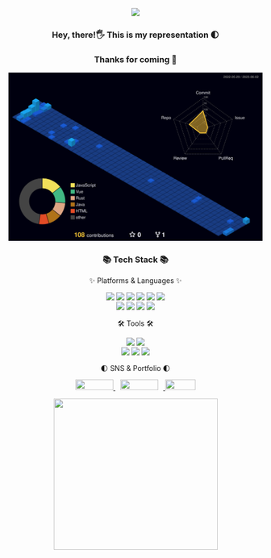 <p align=center><img src="https://3.bp.blogspot.com/-UBItpkh-WsY/X8iWLccM6oI/AAAAAAAAFuI/wRl4i0pXHrYzrttu_YmW2yVn0Btg21OSACNcBGAsYHQ/w919/the-mandalorian-din-djarin-baby-yoda-grogu-uhdpaper.com-4K-8.1994-wp.thumbnail.jpg"></p>

### 

<h3 align=center> Hey, there!🖐  This is my representation 🌓 </h3>
<h3 align=center>Thanks for coming 🙋
</h3>
<p style="line-height:30%"></p> 

<div align=center>
	
![](./profile-3d-contrib/profile-night-view.svg)

</div>
<div align=center>
    <h3>📚 Tech Stack 📚</h3>
    <p>✨ Platforms & Languages ✨</p>
</div>
<div align="center">
    <img src="https://img.shields.io/badge/Rust-000000?style=flat&logo=Rust&logoColor=white" />
    <img src="https://img.shields.io/badge/Java-007396?style=flat&logo=Java&logoColor=white" />
    <img src="https://img.shields.io/badge/HTML5-E34F26?style=flat&logo=HTML5&logoColor=white" />
    <img src="https://img.shields.io/badge/CSS3-1572B6?style=flat&logo=CSS3&logoColor=white" />
    <img src="https://img.shields.io/badge/JavaScript-F7DF1E?style=flat&logo=JavaScript&logoColor=white" />
    <img src="https://img.shields.io/badge/jQuery-0769AD?style=flat&logo=jQuery&logoColor=white" />
    <br>
    <img src="https://img.shields.io/badge/Oracle%20SQL-F80000?style=flat&logo=Oracle&logoColor=white" />
    <img src="https://img.shields.io/badge/AWS-232F3E?style=flat&logo=AmazonAWS&logoColor=white" />
    <img src="https://img.shields.io/badge/Spring-6DB33F?style=flat&logo=Spring&logoColor=white" />
    <img src="https://img.shields.io/badge/Bootstrap-7952B3?style=flat&logo=Bootstrap&logoColor=white" />
</div>
<p style="line-height:10%"></p> 
<div align=center>
    <p>🛠 Tools 🛠</p>
</div>
<div align=center>
    <img src="https://img.shields.io/badge/Eclipse%20IDE-2C2255?style=flat&logo=EclipseIDE&logoColor=white" />
    <img src="https://img.shields.io/badge/Visual%20Studio%20Code-007ACC?style=flat&logo=VisualStudioCode&logoColor=white" />
    <br>
    <img src="https://img.shields.io/badge/SVN-809CC9?style=flat&logo=Subversion&logoColor=white" />
    <img src="https://img.shields.io/badge/Tomcat-F8DC75?style=flat&logo=ApacheTomcat&logoColor=white" />
    <img src="https://img.shields.io/badge/GitHub-181717?style=flat&logo=GitHub&logoColor=white" />
</div>
<p style="line-height:10%"></p> 
<div align=center>
    <p>🌓 SNS & Portfolio 🌓</p>
</div>
<div align=center>
	<a href="https://gratis-kilometer-1b7.notion.site/The-Man-72d0117230204745a195457587b3c3a0" align=center>
	<img src="https://img.shields.io/badge/Notion-white?style=for-the-badge&logo=Notion&logoColor=black" style="height : 21px; width : 75px">
</a>
	<a href="https://theworldaswillandidea.tistory.com"  align=center>
	<img src="http://img.shields.io/badge/-Tistory-dcb386?style=flat&logo=ReverbNation&logoColor=black&link=https://silly.monster/"
	 style="height : auto; margin-left : 10px; margin-right : 10px; width:75px; height :21px;"/>
</a>
	    <a href="mailto:bibibik1697@gmail.com">
<img src="https://camo.githubusercontent.com/4fcb210410d0202f918b7b1575eb06bb99f098ac1a2b91bb66201bbdfa7ba578/68747470733a2f2f696d672e736869656c64732e696f2f62616467652f476d61696c2d6431343833363f7374796c653d666c6174266c6f676f3d476d61696c266c6f676f436f6c6f723d7768697465266c696e6b3d6d61696c746f3a696e613933373740676d61696c2e636f6d" data-canonical-src="https://img.shields.io/badge/Gmail-d14836?style=flat&amp;logo=Gmail&amp;logoColor=white&amp;link=mailto:bibibik1697@gmail.com" style="width: 60px; height : 21px;">
    </a>
	
</div>
<p style="line-height:10%"></p> 
<div align=center>
  <img src="https://i.pinimg.com/564x/28/31/50/28315026028037d9ec0ffff5bbafa205.jpg" style="width: 325px;height:300px">
</div>

<!--
**TheMan1697/TheMan1697** is a ✨ _special_ ✨ repository because its `README.md` (this file) appears on your GitHub profile.

Here are some ideas to get you started:

- 🔭 I’m currently working on ...
- 🌱 I’m currently learning ...
- 👯 I’m looking to collaborate on ...
- 🤔 I’m looking for help with ...
- 💬 Ask me about ...
- 📫 How to reach me: ...
- 😄 Pronouns: ...
- ⚡ Fun fact: ...
-->


